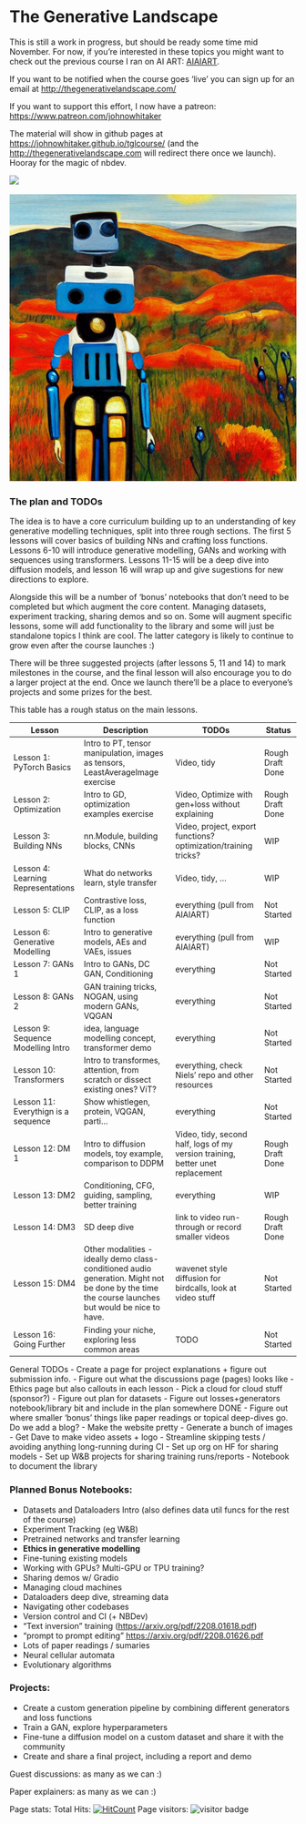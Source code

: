 The Generative Landscape
================

<!-- WARNING: THIS FILE WAS AUTOGENERATED! DO NOT EDIT! -->

This is still a work in progress, but should be ready some time mid
November. For now, if you’re interested in these topics you might want
to check out the previous course I ran on AI ART:
[AIAIART](https://github.com/johnowhitaker/aiaiart). <br>

If you want to be notified when the course goes ‘live’ you can sign up
for an email at <http://thegenerativelandscape.com/> <br>

If you want to support this effort, I now have a patreon:
<https://www.patreon.com/johnowhitaker> <br>

The material will show in github pages at
<https://johnowhitaker.github.io/tglcourse/> (and the
http://thegenerativelandscape.com will redirect there once we launch).
Hooray for the magic of nbdev. <br>

<div>

[![](https://github.com/johnowhitaker/tglcourse/actions/workflows/test.yaml/badge.svg)](https://github.com/johnowhitaker/tglcourse/actions/workflows/test.yaml)

</div>

![](index_files/figure-gfm/cell-2-output-1.png)

### The plan and TODOs

The idea is to have a core curriculum building up to an understanding of
key generative modelling techniques, split into three rough sections.
The first 5 lessons will cover basics of building NNs and crafting loss
functions. Lessons 6-10 will introduce generative modelling, GANs and
working with sequences using transformers. Lessons 11-15 will be a deep
dive into diffusion models, and lesson 16 will wrap up and give
sugestions for new directions to explore.

Alongside this will be a number of ‘bonus’ notebooks that don’t need to
be completed but which augment the core content. Managing datasets,
experiment tracking, sharing demos and so on. Some will augment specific
lessons, some will add functionality to the library and some will just
be standalone topics I think are cool. The latter category is likely to
continue to grow even after the course launches :)

There will be three suggested projects (after lessons 5, 11 and 14) to
mark milestones in the course, and the final lesson will also encourage
you to do a larger project at the end. Once we launch there’ll be a
place to everyone’s projects and some prizes for the best.

This table has a rough status on the main lessons.

| Lesson                              | Description                                                                                                                                      | TODOs                                                                          | Status           |
|-------------------------------------|--------------------------------------------------------------------------------------------------------------------------------------------------|--------------------------------------------------------------------------------|------------------|
| Lesson 1: PyTorch Basics            | Intro to PT, tensor manipulation, images as tensors, LeastAverageImage exercise                                                                  | Video, tidy                                                                    | Rough Draft Done |
| Lesson 2: Optimization              | Intro to GD, optimization examples exercise                                                                                                      | Video, Optimize with gen+loss without explaining                               | Rough Draft Done |
| Lesson 3: Building NNs              | nn.Module, building blocks, CNNs                                                                                                                 | Video, project, export functions? optimization/training tricks?                | WIP              |
| Lesson 4: Learning Representations  | What do networks learn, style transfer                                                                                                           | Video, tidy, …                                                                 | WIP              |
| Lesson 5: CLIP                      | Contrastive loss, CLIP, as a loss function                                                                                                       | everything (pull from AIAIART)                                                 | Not Started      |
| Lesson 6: Generative Modelling      | Intro to generative models, AEs and VAEs, issues                                                                                                 | everything (pull from AIAIART)                                                 | WIP              |
| Lesson 7: GANs 1                    | Intro to GANs, DC GAN, Conditioning                                                                                                              | everything                                                                     | Not Started      |
| Lesson 8: GANs 2                    | GAN training tricks, NOGAN, using modern GANs, VQGAN                                                                                             | everything                                                                     | Not Started      |
| Lesson 9: Sequence Modelling Intro  | idea, language modelling concept, transformer demo                                                                                               | everything                                                                     | Not Started      |
| Lesson 10: Transformers             | Intro to transformes, attention, from scratch or dissect existing ones? ViT?                                                                     | everything, check Niels’ repo and other resources                              | Not Started      |
| Lesson 11: Everythign is a sequence | Show whistlegen, protein, VQGAN, parti…                                                                                                          | everything                                                                     | Not Started      |
| Lesson 12: DM 1                     | Intro to diffusion models, toy example, comparison to DDPM                                                                                       | Video, tidy, second half, logs of my version training, better unet replacement | Rough Draft Done |
| Lesson 13: DM2                      | Conditioning, CFG, guiding, sampling, better training                                                                                            | everything                                                                     | WIP              |
| Lesson 14: DM3                      | SD deep dive                                                                                                                                     | link to video run-through or record smaller videos                             | Rough Draft Done |
| Lesson 15: DM4                      | Other modalities - ideally demo class-conditioned audio generation. Might not be done by the time the course launches but would be nice to have. | wavenet style diffusion for birdcalls, look at video stuff                     | Not Started      |
| Lesson 16: Going Further            | Finding your niche, exploring less common areas                                                                                                  | TODO                                                                           | Not Started      |

General TODOs - Create a page for project explanations + figure out
submission info. - Figure out what the discussions page (pages) looks
like - Ethics page but also callouts in each lesson - Pick a cloud for
cloud stuff (sponsor?) - Figure out plan for datasets - Figure out
losses+generators notebook/library bit and include in the plan somewhere
DONE - Figure out where smaller ‘bonus’ things like paper readings or
topical deep-dives go. Do we add a blog? - Make the website pretty -
Generate a bunch of images - Get Dave to make video assets + logo -
Streamline skipping tests / avoiding anything long-running during CI -
Set up org on HF for sharing models - Set up W&B projects for sharing
training runs/reports - Notebook to document the library

### Planned Bonus Notebooks:

- Datasets and Dataloaders Intro (also defines data util funcs for the
  rest of the course)
- Experiment Tracking (eg W&B)
- Pretrained networks and transfer learning
- **Ethics in generative modelling**
- Fine-tuning existing models
- Working with GPUs? Multi-GPU or TPU training?
- Sharing demos w/ Gradio
- Managing cloud machines
- Dataloaders deep dive, streaming data
- Navigating other codebases
- Version control and CI (+ NBDev)
- “Text inversion” training (https://arxiv.org/pdf/2208.01618.pdf)
- “prompt to prompt editing” https://arxiv.org/pdf/2208.01626.pdf
- Lots of paper readings / sumaries
- Neural cellular automata
- Evolutionary algorithms

### Projects:

- Create a custom generation pipeline by combining different generators
  and loss functions
- Train a GAN, explore hyperparameters
- Fine-tune a diffusion model on a custom dataset and share it with the
  community
- Create and share a final project, including a report and demo

Guest discussions: as many as we can :)

Paper explainers: as many as we can :)

Page stats: Total Hits:
[![HitCount](https://hits.dwyl.com/johnowhitaker/tglcourse.svg?style=flat-square&show=unique)](http://hits.dwyl.com/johnowhitaker/tglcourse)
Page visitors: ![visitor
badge](https://page-views.glitch.me/badge?page_id=tglcourse.index)
